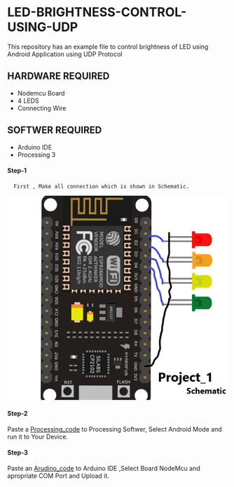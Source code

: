 # LED-BRIGHTNESS-CONTROL-USING-UDP
This repository has an example file to control brightness of LED  using Android Application using UDP Protocol

## HARDWARE REQUIRED

- Nodemcu Board 
- 4 LEDS
- Connecting Wire 

## SOFTWER REQUIRED

- Arduino IDE
- Processing 3

#### Step-1

      First , Make all connection which is shown in Schematic.  
![Schematic](/Schematic.png)

#### Step-2
  Paste a [Processing_code](/LED_BRIGHTNESS_PROCESSING_UDP.pde) to Processing Softwer,
  Select Android Mode and run it to Your Device. 
  
  
#### Step-3
  Paste an [Arudino_code](/LED_BRIGHTNESS_ARDUINO_UDP.ino) to Arduino IDE ,Select Board NodeMcu and apropriate COM Port and Upload it.
  
  
  




